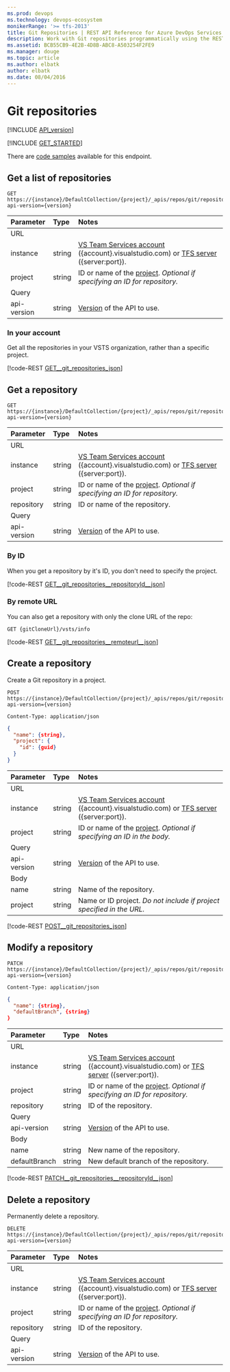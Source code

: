 ```yaml
---
ms.prod: devops
ms.technology: devops-ecosystem
monikerRange: '>= tfs-2013'
title: Git Repositories | REST API Reference for Azure DevOps Services and Team Foundation Server
description: Work with Git repositories programmatically using the REST APIs for Azure DevOps Services and Team Foundation Server.
ms.assetid: BCB55CB9-4E2B-4D8B-ABC8-A503254F2FE9
ms.manager: douge
ms.topic: article
ms.author: elbatk
author: elbatk
ms.date: 08/04/2016
---
```


# Git repositories
[!INCLUDE [API_version](../_data/version.md)]

[!INCLUDE [GET_STARTED](../_data/get-started.md)]

There are [code samples](https://github.com/Microsoft/vsts-dotnet-samples/blob/master/ClientLibrary/Snippets/Microsoft.TeamServices.Samples.Client/repos/git/RepositoriesSample.cs) available for this endpoint.


## Get a list of repositories

```no-highlight
GET https://{instance}/DefaultCollection/{project}/_apis/repos/git/repositories?api-version={version}
```

| Parameter         | Type   | Notes
|:------------------|:-------|:----------------------------------------------------------------------------------------------------------------------------
| URL
| instance          | string | [VS Team Services account](/azure/devops/integrate/get-started/rest/basics) ({account}.visualstudio.com) or [TFS server](/azure/devops/integrate/get-started/rest/basics) ({server:port}).
| project           | string | ID or name of the [project](../tfs/projects.md). *Optional if specifying an ID for repository.*
| Query
| api-version       | string | [Version](../../concepts/rest-api-versioning.md) of the API to use.

### In your account

Get all the repositories in your VSTS organization, rather than a specific project.

[!code-REST [GET__git_repositories_json](./_data/repositories/GET__git_repositories.json)]

## Get a repository
<a name="inateamproject" />

```no-highlight
GET https://{instance}/DefaultCollection/{project}/_apis/repos/git/repositories/{repository}?api-version={version}
```

| Parameter  | Type   | Notes
|:-----------|:-------|:-------------------------------------------------------------------------------------------------------------
| URL
| instance   | string | [VS Team Services account](/azure/devops/integrate/get-started/rest/basics) ({account}.visualstudio.com) or [TFS server](/azure/devops/integrate/get-started/rest/basics) ({server:port}).
| project    | string | ID or name of the [project](../tfs/projects.md). *Optional if specifying an ID for repository.*
| repository | string | ID or name of the repository.
| Query
| api-version | string | [Version](../../concepts/rest-api-versioning.md) of the API to use.

### By ID
When you get a repository by it's ID, you don't need to specify the project.

[!code-REST [GET__git_repositories__repositoryId__json](./_data/repositories/GET__git_repositories__repositoryId_.json)]

### By remote URL
<a name="byremoteurl" />
You can also get a repository with only the clone URL of the repo:

```no-highlight
GET {gitCloneUrl}/vsts/info
```

[!code-REST [GET__git_repositories__remoteurl__json](./_data/repositories/GET__git_repositories__remoteurl.json)]

## Create a repository
<a name="createarepository" />

Create a Git repository in a project.

```no-highlight
POST https://{instance}/DefaultCollection/{project}/_apis/repos/git/repositories/?api-version={version}
```
```http
Content-Type: application/json
```
```json
{
  "name": {string},
  "project": {
    "id": {guid}
  }
}
```

| Parameter    | Type   | Notes
|:-------------|:-------|:-------------------------------------------------------------------------------------------------------------
| URL
| instance     | string | [VS Team Services account](/azure/devops/integrate/get-started/rest/basics) ({account}.visualstudio.com) or [TFS server](/azure/devops/integrate/get-started/rest/basics) ({server:port}).
| project        | string | ID or name of the [project](../tfs/projects.md). *Optional if specifying an ID in the body.*
| Query
| api-version  | string | [Version](../../concepts/rest-api-versioning.md) of the API to use.
| Body
| name         | string | Name of the repository.
| project      | string | Name or ID project. *Do not include if project specified in the URL.*

[!code-REST [POST__git_repositories_json](./_data/repositories/POST__git_repositories.json)]

## Modify a repository

```no-highlight
PATCH https://{instance}/DefaultCollection/{project}/_apis/repos/git/repositories/{repository}?api-version={version}
```
```http
Content-Type: application/json
```
```json
{
  "name": {string},
  "defaultBranch", {string}
}
```

| Parameter      | Type   | Notes
|:---------------|:-------|:-------------------------------------------------------------------------------------------------------------
| URL
| instance       | string | [VS Team Services account](/azure/devops/integrate/get-started/rest/basics) ({account}.visualstudio.com) or [TFS server](/azure/devops/integrate/get-started/rest/basics) ({server:port}).
| project        | string | ID or name of the [project](../tfs/projects.md). *Optional if specifying an ID for repository.*
| repository     | string | ID of the repository.
| Query
| api-version    | string | [Version](../../concepts/rest-api-versioning.md) of the API to use.
| Body
| name           | string | New name of the repository.
| defaultBranch  | string | New default branch of the repository.

[!code-REST [PATCH__git_repositories__repositoryId__json](./_data/repositories/PATCH__git_repositories__repositoryId_.json)]

## Delete a repository
<a name="deletearepository" />

Permanently delete a repository. 

```no-highlight
DELETE https://{instance}/DefaultCollection/{project}/_apis/repos/git/repositories/{repository}?api-version={version}
```

| Parameter  | Type   | Notes
|:-----------|:-------|:-------------------------------------------------------------------------------------------------------------
| URL
| instance   | string | [VS Team Services account](/azure/devops/integrate/get-started/rest/basics) ({account}.visualstudio.com) or [TFS server](/azure/devops/integrate/get-started/rest/basics) ({server:port}).
| project    | string | ID or name of the [project](../tfs/projects.md). *Optional if specifying an ID for repository.*
| repository | string | ID of the repository.
| Query
| api-version | string | [Version](../../concepts/rest-api-versioning.md) of the API to use.


